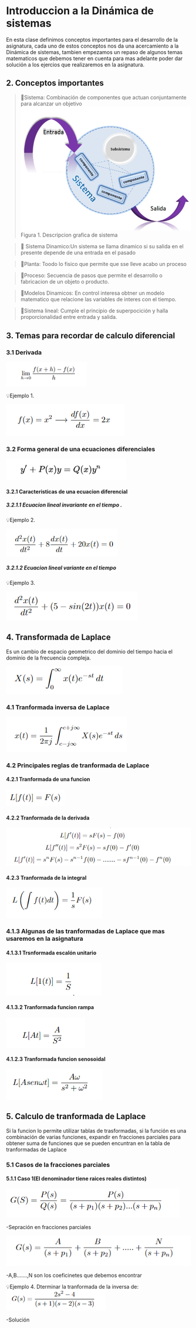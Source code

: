 # Introduccion a la Dinámica de sistemas 
En esta clase definimos conceptos importantes para el desarrollo de la asignatura, cada uno de estos conceptos nos da una acercamiento a la Dinámica de sistemas, tambien empezamos un repaso de algunos temas matematicos que debemos tener en cuenta para mas adelante poder dar solución a los ejercios que realizaremos en la asignatura. 
## 2. Conceptos importantes 
>🔑Sistema: Combinación de componentes que actuan conjuntamente para alcanzar un objetivo
![Sistema](https://github.com/diegavila00/Apuntes/blob/main/TP/sistema.png)
Figura 1. Descripcion grafica de sistema 

>🔑 Sistema Dinamico:Un sistema se llama dinamico si su salida en el presente depende de una entrada en el pasado

>🔑Planta: Toodo lo fisico que permite que sse lleve acabo un proceso

>🔑Proceso: Secuencia de pasos que permite el desarrollo o fabricacion de un objeto o producto.

>🔑Modelos Dinamicos: En control interesa  obtner un modelo matematico que relacione las variables de interes con el tiempo.

>🔑Sistema lineal: Cumple el principio de superpocición y halla proporcionalidad entre entrada y salida.

## 3. Temas para recordar de calculo diferencial  
### 3.1 Derivada  

![Formula General de la derivada](https://github.com/diegavila00/Apuntes/blob/main/TP/derivada.png)


💡Ejemplo 1. 

![Derivada](https://github.com/diegavila00/Apuntes/blob/main/TP/solucion.png)

### 3.2 Forma general de una ecuaciones diferenciales 
![](https://github.com/diegavila00/Apuntes/blob/main/TP/e.png)

#### 3.2.1 Caracteristicas de una ecuacion diferencial 
##### 3.2.1.1 Ecuacion lineal invariante en el tiempo .

💡Ejemplo 2.

![](https://github.com/diegavila00/Apuntes/blob/main/TP/Captura%20de%20pantalla%202024-09-06%20181925.png)

##### 3.2.1.2 Ecuacion lineal variante en el tiempo 

💡Ejemplo 3.

![](https://github.com/diegavila00/Apuntes/blob/main/TP/Captura%20de%20pantalla%202024-09-06%20182427.png)


## 4. Transformada de Laplace 
Es un cambio de espacio geometrico del dominio del tiempo hacia el dominio de la frecuencia compleja.

![Formula transformada de Laplace](https://github.com/diegavila00/Apuntes/blob/main/TP/P.png)

### 4.1 Tranformada inversa de Laplace 
![](https://github.com/diegavila00/Apuntes/blob/main/TP/Captura%20de%20pantalla%202024-09-06%20183058.png)

### 4.2 Principales reglas de tranformada de Laplace 
#### 4.2.1 Tranformada de una funcion 
![](https://github.com/diegavila00/Apuntes/blob/main/TP/L%20funcion.png)
#### 4.2.2 Tranformada de la derivada 
![](https://github.com/diegavila00/Apuntes/blob/main/TP/L%20derivada.png)
#### 4.2.3 Tranformada de la integral 
![](https://github.com/diegavila00/Apuntes/blob/main/TP/L%20integral.png)

### 4.1.3 Algunas de las tranformadas de Laplace que mas usaremos en la asignatura 
#### 4.1.3.1 Trsnformada escalón unitario 
![](https://github.com/diegavila00/Apuntes/blob/main/TP/escalon.png)
#### 4.1.3.2 Tranformada funcion rampa 
![](https://github.com/diegavila00/Apuntes/blob/main/TP/Captura%20de%20pantalla%202024-09-09%20100859.png)
#### 4.1.2.3 Tranformada funcion senosoidal 
![](https://github.com/diegavila00/Apuntes/blob/main/TP/seno.png)
## 5. Calculo de tranformada de Laplace 
Si la funcion lo permite utilizar tablas de trasformadas, si la función es una combinación de varias funciones, expandir en fracciones parciales para obtener suma de funciones que se pueden encuntran en la tabla de tranformadas de Laplace 
### 5.1 Casos de la fracciones parciales 
#### 5.1.1 Caso 1(El denominador tiene raices reales distintos)

![](https://github.com/diegavila00/Apuntes/blob/main/TP/fp.png)

-Sepración en fracciones parciales 

![](https://github.com/diegavila00/Apuntes/blob/main/TP/dFP.png)

-A,B.......,N son los coeficinetes que debemos encontrar 

💡Ejemplo 4.
Dterminar la tranformada de la inversa de:
![](https://github.com/diegavila00/Apuntes/blob/main/TP/ejemplo%20caso%201.png)

-Solución 








